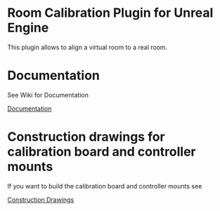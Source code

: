 # Room Calibration Plugin for Unreal Engine 

This plugin allows to align a virtual room to a real room.

# Documentation
See Wiki for Documentation

[Documentation](../../wiki/Documentation-Room-Calibration-Plugin)

# Construction drawings for calibration board and controller mounts

If you want to build the calibration board and controller mounts see

[Construction Drawings](./ConstructionDrawings_Mount_Board)
